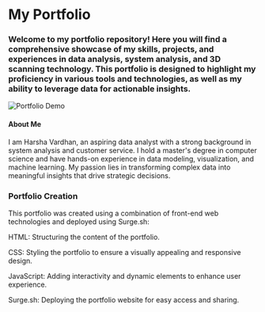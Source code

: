 # **My Portfolio**

### Welcome to my portfolio repository! Here you will find a comprehensive showcase of my skills, projects, and experiences in data analysis, system analysis, and 3D scanning technology. This portfolio is designed to highlight my proficiency in various tools and technologies, as well as my ability to leverage data for actionable insights.

![Portfolio Demo](https://github.com/user-attachments/assets/25beecbf-3d0e-4255-a270-861bc5409539)

#### About Me

I am Harsha Vardhan, an aspiring data analyst with a strong background in system analysis and customer service. I hold a master's degree in computer science and have hands-on experience in data modeling, visualization, and machine learning. My passion lies in transforming complex data into meaningful insights that drive strategic decisions.

### Portfolio Creation

This portfolio was created using a combination of front-end web technologies and deployed using Surge.sh:

HTML: Structuring the content of the portfolio.

CSS: Styling the portfolio to ensure a visually appealing and responsive design.

JavaScript: Adding interactivity and dynamic elements to enhance user experience.

Surge.sh: Deploying the portfolio website for easy access and sharing.
